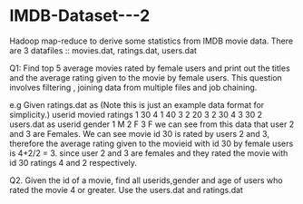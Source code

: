 # IMDB-Dataset---2

Hadoop map-reduce to derive some statistics from IMDB movie data. 
There are 3 datafiles :: movies.dat, ratings.dat, users.dat 

Q1: Find top 5 average movies rated by female users and print out the titles and
the average rating given to the movie by female users.
This question involves filtering , joining data from multiple files and job chaining.

e.g
Given ratings.dat as (Note this is just an example data format for simplicity.)
userid movied ratings
1 30 4
1 40 3
2 20 3
2 30 4
3 30 2
users.dat as
userid gender
1 M
2 F
3 F
we can see from this data that user 2 and 3 are Females.
We can see movie id 30 is rated by users 2 and 3, therefore the average rating given to
the movieid with id 30 by female users is
4+2/2 = 3.
since user 2 and 3 are females and they rated the movie with id 30 ratings 4 and 2
respectively.

Q2.
Given the id of a movie, find all userids,gender and age of users who rated the
movie 4 or greater.
Use the users.dat and ratings.dat
